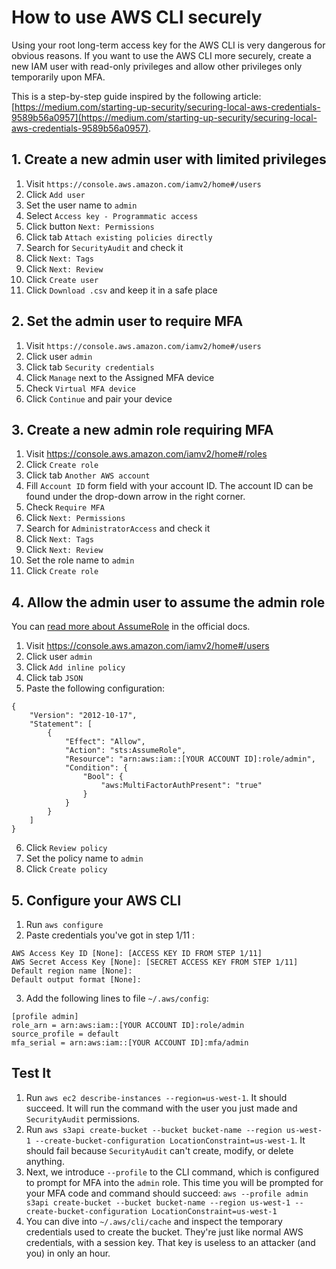 # How to use AWS CLI securely

Using your root long-term access key for the AWS CLI is very dangerous for obvious reasons. If you want to use the AWS CLI more securely, create a new IAM user with read-only privileges and allow other privileges only temporarily upon MFA.

This is a step-by-step guide inspired by the following article:
[https://medium.com/starting-up-security/securing-local-aws-credentials-9589b56a0957](https://medium.com/starting-up-security/securing-local-aws-credentials-9589b56a0957).

## 1. Create a new admin user with limited privileges
1. Visit `https://console.aws.amazon.com/iamv2/home#/users`
2. Click `Add user`
3. Set the user name to `admin`
4. Select `Access key - Programmatic access`
5. Click button `Next: Permissions`
6. Click tab `Attach existing policies directly`
7. Search for `SecurityAudit` and check it
8. Click `Next: Tags`
9. Click `Next: Review`
10. Click `Create user`
11. Click `Download .csv` and keep it in a safe place

## 2. Set the admin user to require MFA
1. Visit `https://console.aws.amazon.com/iamv2/home#/users`
2. Click user `admin`
3. Click tab `Security credentials`
4. Click `Manage` next to the Assigned MFA device
5. Check `Virtual MFA device`
6. Click `Continue` and pair your device

## 3. Create a new admin role requiring MFA
1. Visit https://console.aws.amazon.com/iamv2/home#/roles
2. Click `Create role`
3. Click tab `Another AWS account`
4. Fill `Account ID` form field with your account ID. The account ID can be found under the drop-down arrow in the right corner.
5. Check `Require MFA`
6. Click `Next: Permissions`
7. Search for `AdministratorAccess` and check it
8. Click `Next: Tags`
9. Click `Next: Review`
10. Set the role name to `admin`
11. Click `Create role`

## 4. Allow the admin user to assume the admin role
You can [read more about AssumeRole](https://docs.aws.amazon.com/STS/latest/APIReference/API_AssumeRole.html) in the official docs.
1. Visit https://console.aws.amazon.com/iamv2/home#/users
2. Click user `admin`
3. Click `Add inline policy`
4. Click tab `JSON`
5. Paste the following configuration:
```
{
    "Version": "2012-10-17",
    "Statement": [
        {
            "Effect": "Allow",
            "Action": "sts:AssumeRole",
            "Resource": "arn:aws:iam::[YOUR ACCOUNT ID]:role/admin",
            "Condition": {
                "Bool": {
                    "aws:MultiFactorAuthPresent": "true"
                }
            }
        }
    ]
}
```
6. Click `Review policy`
7. Set the policy name to `admin`
8. Click `Create policy`

## 5. Configure your AWS CLI
1. Run `aws configure`
2. Paste credentials you've got in step 1/11 :
```
AWS Access Key ID [None]: [ACCESS KEY ID FROM STEP 1/11]
AWS Secret Access Key [None]: [SECRET ACCESS KEY FROM STEP 1/11]
Default region name [None]: 
Default output format [None]: 
```
3. Add the following lines to file `~/.aws/config`:
```
[profile admin]
role_arn = arn:aws:iam::[YOUR ACCOUNT ID]:role/admin
source_profile = default
mfa_serial = arn:aws:iam::[YOUR ACCOUNT ID]:mfa/admin
```

## Test It
1. Run `aws ec2 describe-instances --region=us-west-1`. It should succeed. It will run the command with the user you just made and `SecurityAudit` permissions.
2. Run `aws s3api create-bucket --bucket bucket-name --region us-west-1 --create-bucket-configuration LocationConstraint=us-west-1`. It should fail because `SecurityAudit` can't create, modify, or delete anything.
3. Next, we introduce `--profile` to the CLI command, which is configured to prompt for MFA into the `admin` role. This time you will be prompted for your MFA code and command should succeed:
`aws --profile admin s3api create-bucket --bucket bucket-name --region us-west-1 --create-bucket-configuration LocationConstraint=us-west-1`
4. You can dive into `~/.aws/cli/cache` and inspect the temporary credentials used to create the bucket. They're just like normal AWS credentials, with a session key. That key is useless to an attacker (and you) in only an hour.
